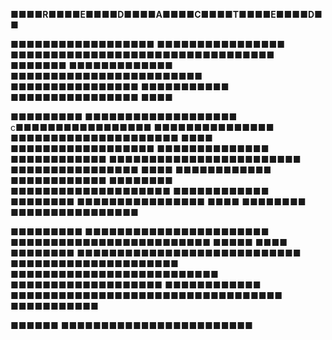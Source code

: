 **■■■■R■■■■E■■■■D■■■■A■■■■C■■■■T■■■■E■■■■D■■**

■■■■■■■■■■■■■■■■■■ ■■■■■■■■■■■■■■■■ ■■■■■■■■■■■■■■■■■■■■■■■■■■■■■■■■■ ■■■■■■■ ■■■■■■■■■■■■■ ■■■■■■■■■■■■■■■■■■■■■■■■ ■■■■■■■■■■■■■■■■ ■■■■■■■■■■■ ■■■■■■■■■■■■■■■■ ■■■■

■■■■■■■■■ ■■■■■■■■■■■■■■■■■■■ c■■■■■■■■■■■■■■■■■ ■■■■■■■■■■■■■■■ ■■■■■■■■■■■■■■■■■■■■■ ■■■■ ■■■■■■■■■■■■■■■■■■ ■■■■■■■■■■■■■■ ■■■■■■■■■■■■ ■■■■■■■■■■■■■■■■■■■■■■■■ ■■■■■■■■■■■■■■■■ ■■■■ ■■■■■■■■■■■■ ■■■■■■■■■■■■ ■■■■■■■■ ■■■■■■■■■■■■■■■■■■■■ ■■■■■■■■■■■■ ■■■■■■■■ ■■■■■■■■■■■■■■■■ ■■■■ ■■■■■■■■ ■■■■■■■■■■■■■■■■

■■■■■■■■■ ■■■■■■■■■■■■■■■■■■■■■■■ ■■■■■■■■■■■■■■■■■■■■■■■■■ ■■■■■ ■■■■ ■■■■■■■■ ■■■■■■■■■■■■■■■■■■■■■■■■■■■■ ■■■■■■■■■■■■■■■■■■■■■ ■■■■■■■■■■■■■■■■■■■■■■■■■■ ■■■■■■■■■■■■■■■■■■■
■■■■■■■■■■■■ ■■■■■■■■■■■■■■■■■■■■■■■■■■■■■■■■■■ ■■■■■■■■■■■

■■■■■■ ■■■■■■■■■■■■■■■■■■■■■■■■
